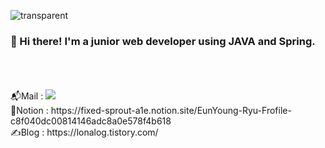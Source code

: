 ![transparent](https://capsule-render.vercel.app/api?type=transparent&fontColor=703ee5&text=Welcome&nasp;to&nasp;my&nasp;universe!&height=150&fontSize=60&desc=Enjoy&nasp;Development&descAlignY=75&descAlign=60)
### 👋 Hi there! I'm a junior web developer using JAVA and Spring.  
<br>
<br>
<br>
📬Mail : <a href="mailto:﻿gag7ga@gmail.com?subject=안녕하세요. GitHub에서 보내는 메일입니다." target="_blank">
<img src="https://img.shields.io/badge/gmail-EA4335?style=flat-square&logo=Gmail&logoColor=white"/></a>
<br>
🌟Notion : https://fixed-sprout-a1e.notion.site/EunYoung-Ryu-Frofile-c8f040dc00814146adc8a0e578f4b618
<br>
✍️Blog : https://lonalog.tistory.com/  




<!--
**OlttaeMelona/OlttaeMelona** is a ✨ _special_ ✨ repository because its `README.md` (this file) appears on your GitHub profile.

Here are some ideas to get you started:

- 🔭 I’m currently working on ...
- 🌱 I’m currently learning ...
- 👯 I’m looking to collaborate on ...
- 🤔 I’m looking for help with ...
- 💬 Ask me about ...
- 📫 How to reach me: ...
- 😄 Pronouns: ...
- ⚡ Fun fact: ...
-->

